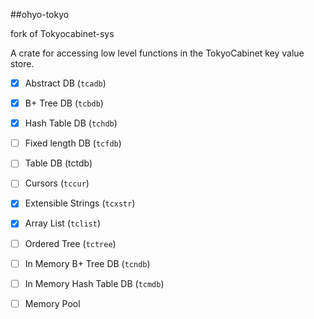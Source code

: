 ##ohyo-tokyo

fork of Tokyocabinet-sys

A crate for accessing low level functions in the TokyoCabinet key value store.

- [x] Abstract DB (`tcadb`)
- [x] B+ Tree DB (`tcbdb`)
- [x] Hash Table DB (`tchdb`)
- [ ] Fixed length DB (`tcfdb`)
- [ ] Table DB (tctdb)

- [ ] Cursors (`tccur`)
- [x] Extensible Strings (`tcxstr`)
- [x] Array List (`tclist`)
- [ ] Ordered Tree (`tctree`)
- [ ] In Memory B+ Tree DB (`tcndb`)
- [ ] In Memory Hash Table DB (`tcmdb`)
- [ ] Memory Pool
